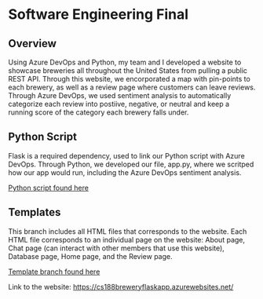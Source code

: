 # Software Engineering Final
## Overview 
Using Azure DevOps and Python, my team and I developed a website to showcase breweries all throughout the United States from pulling a public REST API. Through this website, we encorporated a map with pin-points to each brewery, as well as a review page where customers can leave reviews. Through Azure DevOps, we used sentiment analysis to automatically categorize each review into postiive, negative, or neutral and keep a running score of the category each brewery falls under. 

## Python Script
Flask is a required dependency, used to link our Python script with Azure DevOps. Through Python, we developed our file, app.py, where we scritped how our app would run, including the Azure DevOps sentiment analysis. 

[Python script found here](https://github.com/keltiwise/Software-Engineering-Final/blob/main/app.py)

## Templates
This branch includes all HTML files that corresponds to the website. Each HTML file corresponds to an individual page on the website: About page, Chat page (can interact with other members that use this website), Database page, Home page, and the Review page.

[Template branch found here]()




Link to the website: 
https://cs188breweryflaskapp.azurewebsites.net/
